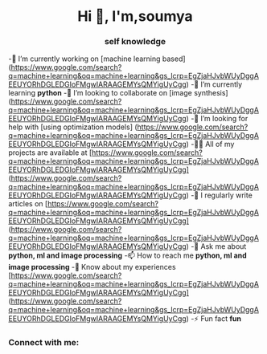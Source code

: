 
  <h1 align="center">Hi 👋, I'm,soumya</h1>
  <h3 align="center">self knowledge</h3>

-🔭 I’m currently working on [machine learning based] (https://www.google.com/search?q=machine+learning&oq=machine+learning&gs_lcrp=EgZjaHJvbWUyDggAEEUYORhDGLEDGIoFMgwIARAAGEMYsQMYigUyCgg)
-🌱 I’m currently learning **python**
-👯 I’m looking to collaborate on [image synthesis] (https://www.google.com/search?q=machine+learning&oq=machine+learning&gs_lcrp=EgZjaHJvbWUyDggAEEUYORhDGLEDGIoFMgwIARAAGEMYsQMYigUyCgg)
-🤝 I’m looking for help with [using optimization models] (https://www.google.com/search?q=machine+learning&oq=machine+learning&gs_lcrp=EgZjaHJvbWUyDggAEEUYORhDGLEDGIoFMgwIARAAGEMYsQMYigUyCgg)
-👨‍💻 All of my projects are available at [https://www.google.com/search?q=machine+learning&oq=machine+learning&gs_lcrp=EgZjaHJvbWUyDggAEEUYORhDGLEDGIoFMgwIARAAGEMYsQMYigUyCgg] (https://www.google.com/search?q=machine+learning&oq=machine+learning&gs_lcrp=EgZjaHJvbWUyDggAEEUYORhDGLEDGIoFMgwIARAAGEMYsQMYigUyCgg)
-📝 I regularly write articles on [https://www.google.com/search?q=machine+learning&oq=machine+learning&gs_lcrp=EgZjaHJvbWUyDggAEEUYORhDGLEDGIoFMgwIARAAGEMYsQMYigUyCgg] (https://www.google.com/search?q=machine+learning&oq=machine+learning&gs_lcrp=EgZjaHJvbWUyDggAEEUYORhDGLEDGIoFMgwIARAAGEMYsQMYigUyCgg)
-💬 Ask me about **python, ml and image processing**
-📫 How to reach me **python, ml and image processing**
-📄 Know about my experiences [https://www.google.com/search?q=machine+learning&oq=machine+learning&gs_lcrp=EgZjaHJvbWUyDggAEEUYORhDGLEDGIoFMgwIARAAGEMYsQMYigUyCgg] (https://www.google.com/search?q=machine+learning&oq=machine+learning&gs_lcrp=EgZjaHJvbWUyDggAEEUYORhDGLEDGIoFMgwIARAAGEMYsQMYigUyCgg)
-⚡ Fun fact **fun**
<h3 align="left">Connect with me:</h3>

